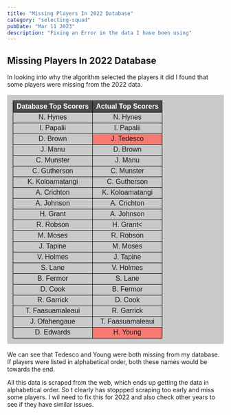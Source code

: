 ```yaml
---
title: "Missing Players In 2022 Database"
category: "selecting-squad"
pubDate: "Mar 11 2023"
description: "Fixing an Error in the data I have been using"
---
```



## Missing Players In 2022 Database

In looking into why the algorithm selected the players it did I found that some players were missing from the 2022 data.

<aside markdown="1">
<table style="text-align: center; font-family: Arial; background-color: #C8C9C9; padding: 13px;">
  <tr style="hover {background-color: coral;}; background-color: #494B4C; color: white; ">
    <th style="border: 1px solid black;">Database Top Scorers</th>
    <th style="border: 1px solid black;">Actual Top Scorers</th>
  </tr>
  <tr style="border: 1px solid black;">
   <td style="border: 1px solid black;">N. Hynes </td>
   <td style="border: 1px solid black;">N. Hynes</td>
  </tr>
  <tr style="border: 1px solid black;">
   <td style="border: 1px solid black;">I. Papalii </td>
   <td style="border: 1px solid black;">I. Papalii</td>
  </tr>
  <tr style="border: 1px solid black;">
   <td style="border: 1px solid black;">D. Brown</td>
   <td style="border: 1px solid black; background-color: #f77b72;">J. Tedesco</td>
  </tr>
  <tr style="border: 1px solid black;">
   <td style="border: 1px solid black;">J. Manu</td>
   <td style="border: 1px solid black;">D. Brown</td>
  </tr>
  <tr style="border: 1px solid black;">
   <td style="border: 1px solid black;">C. Munster</td>
   <td style="border: 1px solid black;">J. Manu</td>
  </tr>
  <tr style="border: 1px solid black;">
   <td style="border: 1px solid black;">C. Gutherson</td>
   <td style="border: 1px solid black;">C. Munster</td>
  </tr>
  <tr style="border: 1px solid black;">
   <td style="border: 1px solid black;">K. Koloamatangi</td>
   <td style="border: 1px solid black;">C. Gutherson</td>
  </tr>
  <tr style="border: 1px solid black;">
   <td style="border: 1px solid black;">A. Crichton</td>
   <td style="border: 1px solid black;">K. Koloamatangi</td>
  </tr>
  <tr style="border: 1px solid black;">
   <td style="border: 1px solid black;">A. Johnson</td>
   <td style="border: 1px solid black;">A. Crichton</td>
  </tr>
  <tr style="border: 1px solid black;">
   <td style="border: 1px solid black;">H. Grant</td>
   <td style="border: 1px solid black;">A. Johnson</td>
  </tr>
  <tr style="border: 1px solid black;">
   <td style="border: 1px solid black;">R. Robson</td>
   <td style="border: 1px solid black;">H. Grant<</td>
  </tr>
  <tr style="border: 1px solid black;">
   <td style="border: 1px solid black;">M. Moses</td>
   <td style="border: 1px solid black;">R. Robson</td>
  </tr>
  <tr style="border: 1px solid black;">
   <td style="border: 1px solid black;">J. Tapine</td>
   <td style="border: 1px solid black;">M. Moses</td>
  </tr>
  <tr style="border: 1px solid black;">
   <td style="border: 1px solid black;">V. Holmes</td>
   <td style="border: 1px solid black;">J. Tapine</td>
  </tr>
  <tr style="border: 1px solid black;">
   <td style="border: 1px solid black;">S. Lane</td>
   <td style="border: 1px solid black;">V. Holmes</td>
  </tr>
  <tr style="border: 1px solid black;">
   <td style="border: 1px solid black;">B. Fermor</td>
   <td style="border: 1px solid black;">S. Lane</td>
  </tr>
  <tr style="border: 1px solid black;">
   <td style="border: 1px solid black;">D. Cook</td>
   <td style="border: 1px solid black;">B. Fermor</td>
  </tr>
  <tr style="border: 1px solid black;">
   <td style="border: 1px solid black;">R. Garrick</td>
   <td style="border: 1px solid black;">D. Cook</td>
  </tr>
  <tr style="border: 1px solid black;">
   <td style="border: 1px solid black;">T. Faasuamaleaui</td>
   <td style="border: 1px solid black;">R. Garrick</td>
  </tr>
  <tr style="border: 1px solid black;">
   <td style="border: 1px solid black;">J. Ofahengaue</td>
   <td style="border: 1px solid black;">T. Faasuamaleaui</td>
  </tr>
  <tr style="border: 1px solid black;">
   <td style="border: 1px solid black;">D. Edwards</td>
   <td style="border: 1px solid black; background-color: #f77b72;">H. Young</td>
  </tr>
</table>
</aside>

We can see that Tedesco and Young were both missing from my database. If players were listed in alphabetical order, both these names would be towards the end.

All this data is scraped from the web, which ends up getting the data in alphabetical order. So t clearly has stoppped scraping too early and miss some players. I wil need to fix this for 2022 and also check other years to see if they have similar issues.

